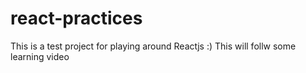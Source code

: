 # react-practices
This is a test project for playing around Reactjs :)
This will follw some learning video
